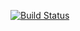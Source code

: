 [![Build Status](https://travis-ci.org/junfeisu/slj-RN.svg?branch=master)](https://travis-ci.org/junfeisu/slj-RN)